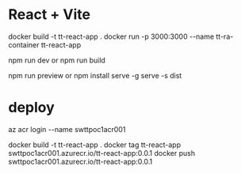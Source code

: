 # React + Vite

docker build -t tt-react-app .
docker run -p 3000:3000 --name tt-ra-container tt-react-app

npm run dev
or
npm run build

npm run preview
or
npm install serve -g
serve -s dist

# deploy

az acr login --name swttpoc1acr001

docker build -t tt-react-app .
docker tag tt-react-app swttpoc1acr001.azurecr.io/tt-react-app:0.0.1
docker push swttpoc1acr001.azurecr.io/tt-react-app:0.0.1
